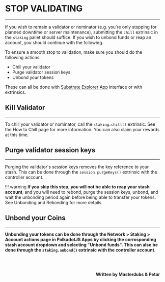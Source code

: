# <b> STOP VALIDATING</b>
---

If you wish to remain a validator or nominator (e.g. you're only stopping for planned downtime or server maintenance), submitting the `chill` extrinsic in the `staking` pallet should suffice. If you wish to unbond funds or reap an account, you should continue with the following.    

To ensure a smooth stop to validation, make sure you should do the following actions:

- Chill your validator
- Purge validator session keys
- Unbond your tokens

These can all be done with [Substrate Explorer App](https://substrate-explorer-testnet.swapdex.network/?rpc=wss%3A%2F%2Fswapdex.starkleytech.com%2Fws#/explorer) interface or with extrinsics.

## <b> Kill Validator </b>
---
To chill your validator or nominator, call the `staking.chill()` extrinsic. See the How to Chill page for more information. You can also claim your rewards at this time.

## <b> Purge validator session keys </b>
---
Purging the validator's session keys removes the key reference to your stash. This can be done through the `session.purgeKeys()` extrinsic with the controller account.

!!! warning
    **If you skip this step, you will not be able to reap your stash account**, and you will need to rebond, purge the session keys, unbond, and wait the unbonding period again before being able to transfer your tokens. See Unbonding and Rebonding for more details.


## <b> Unbond your Coins
---
Unbonding your tokens can be done through the Network > Staking > Account actions page in PolkadotJS Apps by clicking the corrosponding stash account dropdown and selecting "Unbond funds". This can also be done through the `staking.unbond()` extrinsic with the controller account.

<br></br>

<p align=right> Written by Masterdubs & Petar </p>